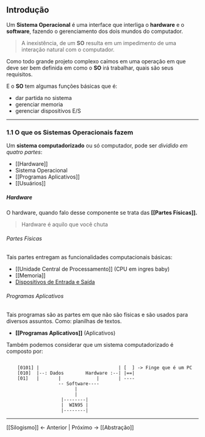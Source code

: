 ## Introdução 

Um **Sistema Operacional** é uma interface que interliga o **hardware** e o **software**, fazendo o gerenciamento dos dois mundos do computador.

> A inexistência, de um **SO** resulta em um impedimento de uma interação natural com o computador.

Como todo grande projeto complexo caímos em uma operação em que deve ser bem definida em como o **SO** irá trabalhar, quais são seus requisitos.

E o **SO** tem algumas funções básicas que é:
- dar partida no sistema
- gerenciar memoria 
- gerenciar dispositivos E/S

--- 
### 1.1 O que os Sistemas Operacionais fazem
Um **sistema computadorizado** ou só computador, pode ser *dividido em quatro partes*:
- [[Hardware]]
- Sistema Operacional
- [[Programas Aplicativos]]
- [[Usuários]]

##### Hardware
O hardware, quando falo desse componente se trata das **[[Partes Físicas]].** 

> Hardware é aquilo que você chuta

###### Partes Físicas
Tais partes entregam as funcionalidades computacionais básicas:
- [[Unidade Central de Processamento]] (CPU em ingres baby)
- [[Memoria]]
- [Dispositivos de Entrada e Saída](Dispositivos%20de%20Entrada%20e%20Saída.md)

###### Programas Aplicativos
Tais programas são as partes em que não são físicas e são usados para diversos assuntos. Como: planilhas de textos.

- **[[Programas Aplicativos]]** (Aplicativos)

Também podemos considerar que um sistema computadorizado é composto por:
```
										   	
	[0101] |                             | [  ] -> Finge que é um PC
	[010]  |--: Dados        Hardware :--| |==| 
 	[01]   |       |             |       | ----
			       -- Software----
					     |
					     |
					|--------|
					|  WIN95 |
					|--------|     
```


---
[[Silogismo]] <- Anterior | Próximo -> [[Abstração]]
